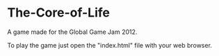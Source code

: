 The-Core-of-Life
================

A game made for the Global Game Jam 2012.


To play the game just open the "index.html" file with your web browser.
